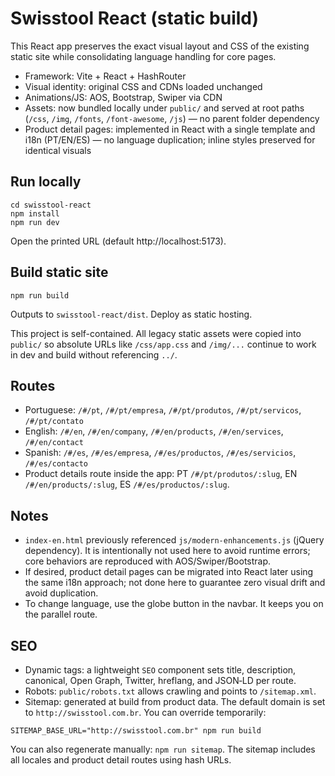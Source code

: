 # Swisstool React (static build)

This React app preserves the exact visual layout and CSS of the existing static site while consolidating language handling for core pages.

- Framework: Vite + React + HashRouter
- Visual identity: original CSS and CDNs loaded unchanged
- Animations/JS: AOS, Bootstrap, Swiper via CDN
- Assets: now bundled locally under `public/` and served at root paths (`/css`, `/img`, `/fonts`, `/font-awesome`, `/js`) — no parent folder dependency
- Product detail pages: implemented in React with a single template and i18n (PT/EN/ES) — no language duplication; inline styles preserved for identical visuals

## Run locally

```
cd swisstool-react
npm install
npm run dev
```

Open the printed URL (default http://localhost:5173).

## Build static site

```
npm run build
```

Outputs to `swisstool-react/dist`. Deploy as static hosting.

This project is self-contained. All legacy static assets were copied into `public/` so absolute URLs like `/css/app.css` and `/img/...` continue to work in dev and build without referencing `../`.

## Routes

- Portuguese: `/#/pt`, `/#/pt/empresa`, `/#/pt/produtos`, `/#/pt/servicos`, `/#/pt/contato`
- English: `/#/en`, `/#/en/company`, `/#/en/products`, `/#/en/services`, `/#/en/contact`
- Spanish: `/#/es`, `/#/es/empresa`, `/#/es/productos`, `/#/es/servicios`, `/#/es/contacto`
- Product details route inside the app: PT `/#/pt/produtos/:slug`, EN `/#/en/products/:slug`, ES `/#/es/productos/:slug`.

## Notes

- `index-en.html` previously referenced `js/modern-enhancements.js` (jQuery dependency). It is intentionally not used here to avoid runtime errors; core behaviors are reproduced with AOS/Swiper/Bootstrap.
- If desired, product detail pages can be migrated into React later using the same i18n approach; not done here to guarantee zero visual drift and avoid duplication.
- To change language, use the globe button in the navbar. It keeps you on the parallel route.

## SEO

- Dynamic tags: a lightweight `SEO` component sets title, description, canonical, Open Graph, Twitter, hreflang, and JSON‑LD per route.
- Robots: `public/robots.txt` allows crawling and points to `/sitemap.xml`.
- Sitemap: generated at build from product data. The default domain is set to `http://swisstool.com.br`. You can override temporarily:

```
SITEMAP_BASE_URL="http://swisstool.com.br" npm run build
```

You can also regenerate manually: `npm run sitemap`. The sitemap includes all locales and product detail routes using hash URLs.

